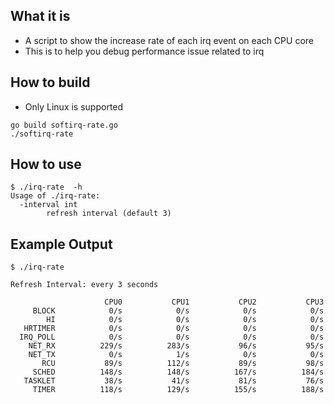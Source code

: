 ## What it is
* A script to show the increase rate of each irq event on each CPU core
* This is to help you debug performance issue related to irq
## How to build
* Only Linux is supported
```
go build softirq-rate.go 
./softirq-rate
```

## How to use
```
$ ./irq-rate  -h
Usage of ./irq-rate:
  -interval int
    	refresh interval (default 3)
```

## Example Output
```
$ ./irq-rate

Refresh Interval: every 3 seconds

                     CPU0           CPU1           CPU2           CPU3
     BLOCK            0/s            0/s            0/s            0/s
        HI            0/s            0/s            0/s            0/s
   HRTIMER            0/s            0/s            0/s            0/s
  IRQ_POLL            0/s            0/s            0/s            0/s
    NET_RX          229/s          283/s           96/s           95/s
    NET_TX            0/s            1/s            0/s            0/s
       RCU           89/s          112/s           89/s           98/s
     SCHED          148/s          148/s          167/s          184/s
   TASKLET           38/s           41/s           81/s           76/s
     TIMER          118/s          129/s          155/s          188/s
```

